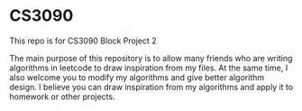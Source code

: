 # CS3090
This repo is for CS3090 Block Project 2

The main purpose of this repository is to allow many friends who are writing algorithms in leetcode to draw inspiration from my files. At the same time, I also welcome you to modify my algorithms and give better algorithm design. I believe you can draw inspiration from my algorithms and apply it to homework or other projects.
